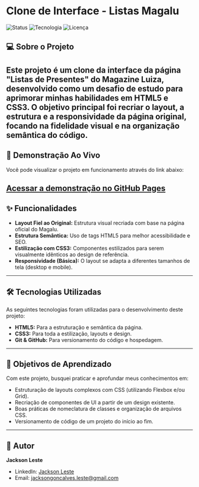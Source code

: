 # Clone de Interface - Listas Magalu

![Status](https://img.shields.io/badge/status-concluído-brightgreen)
![Tecnologia](https://img.shields.io/badge/tecnologia-HTML%20%7C%20CSS-blue)
![Licença](https://img.shields.io/badge/licença-MIT-lightgrey)

## 💻 Sobre o Projeto

Este projeto é um clone da interface da página "Listas de Presentes" do Magazine Luiza, desenvolvido como um desafio de estudo para aprimorar minhas habilidades em **HTML5** e **CSS3**. O objetivo principal foi recriar o layout, a estrutura e a responsividade da página original, focando na fidelidade visual e na organização semântica do código.
---

## 🚀 Demonstração Ao Vivo

Você pode visualizar o projeto em funcionamento através do link abaixo:

**[Acessar a demonstração no GitHub Pages](https://jacksonleste.github.io/listas-magalu/)**
---

## ✨ Funcionalidades

- **Layout Fiel ao Original:** Estrutura visual recriada com base na página oficial do Magalu.
- **Estrutura Semântica:** Uso de tags HTML5 para melhor acessibilidade e SEO.
- **Estilização com CSS3:** Componentes estilizados para serem visualmente idênticos ao design de referência.
- **Responsividade (Básica):** O layout se adapta a diferentes tamanhos de tela (desktop e mobile).

---

## 🛠️ Tecnologias Utilizadas

As seguintes tecnologias foram utilizadas para o desenvolvimento deste projeto:

- **HTML5:** Para a estruturação e semântica da página.
- **CSS3:** Para toda a estilização, layouts e design.
- **Git & GitHub:** Para versionamento do código e hospedagem.

---

## 🎯 Objetivos de Aprendizado

Com este projeto, busquei praticar e aprofundar meus conhecimentos em:

- Estruturação de layouts complexos com CSS (utilizando Flexbox e/ou Grid).
- Recriação de componentes de UI a partir de um design existente.
- Boas práticas de nomeclatura de classes e organização de arquivos CSS.
- Versionamento de código de um projeto do início ao fim.

---

## 👤 Autor

**Jackson Leste**

- LinkedIn: [Jackson Leste](https://www.linkedin.com/in/jackson-leste-975073238/)
- Email: jacksongoncalves.leste@gmail.com
